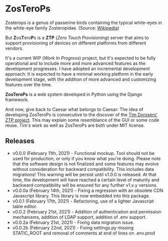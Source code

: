 # ZosTeroPs
  
Zosterops is a genus of passerine birds containing the typical white-eyes in  the white-eye family Zosteropidae. (Source: [Wikipedia](https://en.wikipedia.org/wiki/Zosterops))  
  
But **Z**os**T**ero**P**s is a **ZTP** (*Zero Touch Provisioning*) server that aims to support provisioning of devices on different platforms from different vendors.

It's a current WIP (*Work In Progress*) project, but it's expected to be fully operational and to include more and more advanced features as the development progresses. I have adopted an incremental development approach: It is expected to have a minimal working platform in the early development stage, with the addition of more advanced and customizing features over the time.

**ZosTeroPs** is a web system developed in Python using the Django framework.

And now, give back to Caesar what belongs to Caesar: The idea of developing ZosTeroPs is consecutive to the discover of the [Tim Dorssers' ZTP project](https://github.com/tdorssers/ztp). This may explain some resemblance of the GUI or some code reuse. Tim's work as well as ZosTeroPs are both under MIT license.

## Releases
* v0.0.0 (February 11th, 2021) - Functional mockup. Tool should not be used for production, or only if you know what you're doing. Please note that the software design is not finalized and some features may evolve without consideration for backward compatibility. This includes data migrations! This warning will be persist until v1.0.0 is released. At that time, the development will have reached a certain level of maturity and backward compatibility will be ensured for any further v1.x.y versions.
* v0.0.0a (February 14th, 2021) - Fixing a regression with an obsolete CDN Javascript library. This library is now embedded into this package.
* v0.0.1 (February 17th, 2021) - Refactoring, use of a lighter Javascript table editor.
* v0.0.2 (February 21st, 2021) - Addition of authentication and permission mechanisms, addition of LDAP support, addition of .env support.
* v0.0.2a (February 21st, 2021) - Fixing data migration issue.
* v0.0.2b (February 22nd, 2021) - Fixing settings.py missing STATIC_ROOT and removal of comments at end of lines on .env.prod

